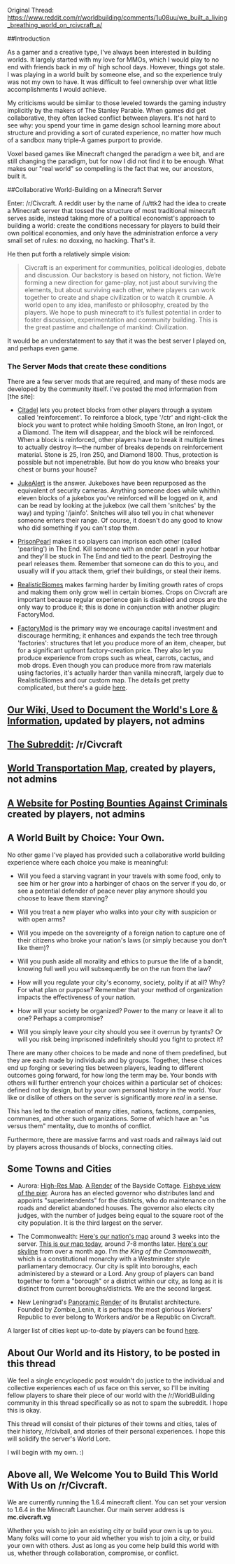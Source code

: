 Original Thread: https://www.reddit.com/r/worldbuilding/comments/1u08uu/we_built_a_living_breathing_world_on_rcivcraft_a/

##Introduction

As a gamer and a creative type, I've always been interested in building worlds. It largely started with my love for MMOs, which I would play to no end with friends back in my ol' high school days. However, things got stale. I was playing in a world built by someone else, and so the experience truly was not my own to have. It was difficult to feel ownership over what little accomplishments I would achieve. 

My criticisms would be similar to those leveled towards the gaming industry implicitly by the makers of The Stanley Parable. When games did get collaborative, they often lacked conflict between players. It's not hard to see why: you spend your time in game design school learning more about structure and providing a sort of curated experience, no matter how much of a sandbox many triple-A games purport to provide. 

Voxel based games like Minecraft changed the paradigm a wee bit, and are still changing the paradigm, but for now I did not find it to be enough. What makes our "real world" so compelling is the fact that we, our ancestors, built it.

##Collaborative World-Building on a Minecraft Server

Enter: /r/Civcraft. A reddit user by the name of /u/ttk2 had the idea to create a Minecraft server that tossed the structure of most traditional minecraft serves aside, instead taking more of a political economist's approach to building a world: create the conditions necessary for players to build their own political economies, and only have the administration enforce a very small set of rules: no doxxing, no hacking. That's it.

He then put forth a relatively simple vision:

> Civcraft is an experiment for communities, political ideologies, debate and discussion. Our backstory is based on history, not fiction. We’re forming a new direction for game-play, not just about surviving the elements, but about surviving each other, where players can work together to create and shape civilization or to watch it crumble. A world open to any idea, manifesto or philosophy, created by the players. We hope to push minecraft to it’s fullest potential in order to foster discussion, experimentation and community building. This is the great pastime and challenge of mankind: Civilization.

It would be an understatement to say that it was the best server I played on, and perhaps even game.

### The Server Mods that create these conditions 

There are a few server mods that are required, and many of these mods are developed by the community itself. I've posted the mod information from [the site]: 

* [Citadel](http://i.imgur.com/kHJVX.jpg) lets you protect blocks from other players through a system called 'reinforcement'. To reinforce a block, type '/ctr' and right-click the block you want to protect while holding Smooth Stone, an Iron Ingot, or a Diamond. The item will disappear, and the block will be reinforced. When a block is reinforced, other players have to break it multiple times to actually destroy it—the number of breaks depends on reinforcement material. Stone is 25, Iron 250, and Diamond 1800. Thus, protection is possible but not impenetrable. But how do you know who breaks your chest or burns your house?

* [JukeAlert](http://i.imgur.com/t9DaPOS.png) is the answer. Jukeboxes have been repurposed as the equivalent of security cameras. Anything someone does while whithin eleven blocks of a jukebox you've reinforced will be logged on it, and can be read by looking at the jukebox (we call them 'snitches' by the way) and typing '/jainfo'. Snitches will also tell you in chat whenever someone enters their range. Of course, it doesn't do any good to know who did something if you can't stop them.

* [PrisonPearl](http://i.imgur.com/XbhkK.jpg) makes it so players can imprison each other (called 'pearling') in The End. Kill someone with an ender pearl in your hotbar and they'll be stuck in The End and tied to the pearl. Destroying the pearl releases them. Remember that someone can do this to you, and usually will if you attack them, grief their buildings, or steal their items.

* [RealisticBiomes](https://github.com/Namrufus/RealisticBiomes/wiki/Usage) makes farming harder by limiting growth rates of crops and making them only grow well in certain biomes. Crops on Civcraft are important because regular experience gain is disabled and crops are the only way to produce it; this is done in conjunction with another plugin: FactoryMod.

* [FactoryMod](https://github.com/gmlaxfanatic/FactoryMod/wiki) is the primary way we encourage capital investment and discourage hermiting; it enhances and expands the tech tree through 'factories': structures that let you produce more of an item, cheaper, but for a significant upfront factory-creation price. They also let you produce experience from crops such as wheat, carrots, cactus, and mob drops. Even though you can produce more from raw materials using factories, it's actually harder than vanilla minecraft, largely due to RealisticBiomes and our custom map. The details get pretty complicated, but there's a guide [here](https://github.com/gmlaxfanatic/FactoryMod/wiki).

## [Our Wiki, Used to Document the World's Lore & Information](http://civcraft.org/doku.php/start), updated by players, not admins

## [The Subreddit](http://www.reddit.com/r/Civcraft/): /r/Civcraft

## [World Transportation Map](http://civcraft.slimecraft.eu/map.php?zoom=1), created by players, not admins

## [A Website for Posting Bounties Against Criminals](http://www.civbounty.com/) created by players, not admins

## A World Built by Choice: Your Own. 

No other game I've played has provided such a collaborative world building experience where each choice you make is meaningful:

* Will you feed a starving vagrant in your travels with some food, only to see him or her grow into a harbinger of chaos on the server if you do, or see a potential defender of peace never play anymore should you choose to leave them starving?

* Will you treat a new player who walks into your city with suspicion or with open arms?

* Will you impede on the sovereignty of a foreign nation to capture one of their citizens who broke your nation's laws (or simply because you don't like them)?

* Will you push aside all morality and ethics to pursue the life of a bandit, knowing full well you will subsequently be on the run from the law?

* How will you regulate your city's economy, society, polity if at all? Why? For what plan or purpose? Remember that your method of organization impacts the effectiveness of your nation.

* How will your society be organized? Power to the many or leave it all to one? Perhaps a compromise?

* Will you simply leave your city should you see it overrun by tyrants? Or will you risk being imprisoned indefinitely should you fight to protect it?

There are many other choices to be made and none of them predefined, but they are each made by individuals and by groups. Together, these choices end up forging or severing ties between players, leading to different outcomes going forward, for how long the term may be. Your bonds with others will further entrench your choices within a particular set of choices: defined not by design, but by your own personal history in the world. Your like or dislike of others on the server is significantly more *real* in a sense.

This has led to the creation of many cities, nations, factions, companies, communes, and other such organizations. Some of which have an "us versus them" mentality, due to months of conflict.

Furthermore, there are massive farms and vast roads and railways laid out by players across thousands of blocks, connecting cities.


## Some Towns and Cities

* Aurora: [High-Res Map](http://i3.minus.com/iEvPNzuEKbuWh.png). [A Render](http://i.imgur.com/z2yGM4J.jpg) of the Bayside Cottage. [Fisheye view of the pier](http://i.imgur.com/IFMKgxO.jpg). Aurora has an elected governor who distributes land and appoints "superintendents" for the districts, who do maintenance on the roads and derelict abandoned houses. The governor also elects city judges, with the number of judges being equal to the square root of the city population. It is the third largest on the server.

* The Commonwealth: [Here's our nation's map](http://imgur.com/BtOKzEF) around 3 weeks into the server. [This is our map today](http://imgur.com/RaFdHUB), around 7-8 months later. [Here's our skyline](http://imgur.com/axK90cM,rLPK59q#0) from over a month ago. I'm *the King of the Commonwealth*, which is a constitutional monarchy with a Westminster style parliamentary democracy. Our city is split into boroughs, each administered by a steward or a Lord. Any group of players can band together to form a "borough" or a district within our city, as long as it is distinct from current boroughs/districts. We are the second largest. 

* New Leningrad's [Panoramic Render](http://i.imgur.com/fILnR8s.jpg) of its Brutalist architecture. Founded by Zombie_Lenin, it is perhaps the most glorious Workers' Republic to ever belong to Workers and/or be a Republic on Civcraft.

A larger list of cities kept up-to-date by players can be found [here](http://civcraft.org/doku.php/cities2).

## About Our World and its History, to be posted in this thread

We feel a single encyclopedic post wouldn't do justice to the individual and collective experiences each of us face on this server, so I'll be inviting fellow players to share their piece of our world with the /r/WorldBuilding community in this thread specifically so as not to spam the subreddit. I hope this is okay. 

This thread will consist of their pictures of their towns and cities, tales of their history, /r/civball, and stories of their personal experiences. I hope this will solidify the server's World Lore.

I will begin with my own. :)

## Above all, We Welcome You to Build This World With Us on /r/Civcraft. 

We are currently running the 1.6.4 minecraft client. You can set your version to 1.6.4 in the Minecraft Launcher. Our main server address is **mc.civcraft.vg**

Whether you wish to join an existing city or build your own is up to you. Many folks will come to your aid whether you wish to join a city, or build your own with others. Just as long as you come help build this world with us, whether through collaboration, compromise, or conflict.
